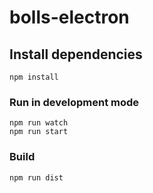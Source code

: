 # bolls-electron


## Install dependencies

```
npm install
```

### Run in development mode

```
npm run watch
npm run start
```

### Build

```
npm run dist
```